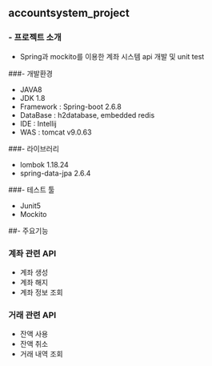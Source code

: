 ## accountsystem_project
### - 프로젝트 소개
* Spring과 mockito를 이용한 계좌 시스템 api 개발 및 unit test

###- 개발환경
* JAVA8
* JDK 1.8
* Framework : Spring-boot 2.6.8
* DataBase : h2database, embedded redis
* IDE : Intellij
* WAS : tomcat v9.0.63

###- 라이브러리
* lombok 1.18.24
* spring-data-jpa 2.6.4

###- 테스트 툴
* Junit5
* Mockito

##- 주요기능
### 계좌 관련 API
* 계좌 생성
* 계좌 해지
* 계좌 정보 조회

### 거래 관련 API
* 잔액 사용
* 잔액 취소
* 거래 내역 조회


